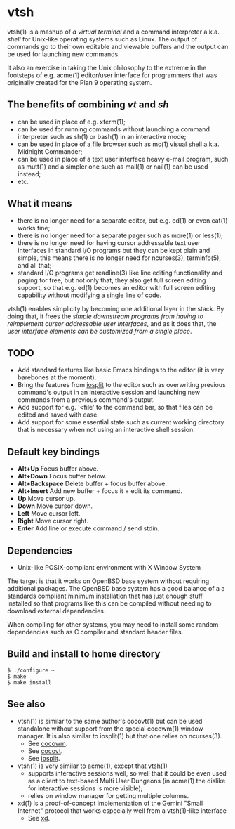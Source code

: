 # vtsh

vtsh(1) is a mashup of *a virtual terminal* and a command interpreter
a.k.a. *shell* for Unix-like operating systems such as Linux. The
output of commands go to their own editable and viewable buffers
and the output can be used for launching new commands.

It also an exercise in taking the Unix philosophy to the extreme
in the footsteps of e.g. acme(1) editor/user interface for
programmers that was originally created for the Plan 9 operating
system.

## The benefits of combining *vt* and *sh*

* can be used in place of e.g. xterm(1);
* can be used for running commands without launching a command interpreter
such as sh(1) or bash(1) in an interactive mode;
* can be used in place of a file browser such as mc(1) visual shell a.k.a.
Midnight Commander;
* can be used in place of a text user interface heavy e-mail program, such
as mutt(1) and a simpler one such as mail(1) or nail(1) can be used instead;
* etc.

## What it means

* there is no longer need for a separate editor, but e.g. ed(1) or even
cat(1) works fine;
* there is no longer need for a separate pager such as more(1) or less(1);
* there is no longer need for having cursor addressable text user
interfaces in standard I/O programs but they can be kept plain and simple,
this means there is no longer need for ncurses(3), terminfo(5), and all that;
* standard I/O programs get readline(3) like line editing functionality
and paging for free, but not only that, they also get full screen
editing support, so that e.g. ed(1) becomes an editor with full screen
editing capability without modifying a single line of code.

vtsh(1) enables simplicity by becoming one additional layer in the stack.
By doing that, it frees the *simple downstream programs from having to
reimplement cursor addressable user interfaces*, and as it does that, the
*user interface elements can be customized from a single place*.

## TODO

* Add standard features like basic Emacs bindings to the editor
  (it is very barebones at the moment).
* Bring the features from [iosplit](https://github.com/tleino/iosplit)
  to the editor such as overwriting previous command's output in an
  interactive session and launching new commands from a previous
  command's output.
* Add support for e.g. '<file' to the command bar, so that files can be
  edited and saved with ease.
* Add support for some essential state such as current working directory
  that is necessary when not using an interactive shell session.

## Default key bindings

* **Alt+Up** Focus buffer above.
* **Alt+Down** Focus buffer below.
* **Alt+Backspace** Delete buffer + focus buffer above.
* **Alt+Insert** Add new buffer + focus it + edit its command.
* **Up** Move cursor up.
* **Down** Move cursor down.
* **Left** Move cursor left.
* **Right** Move cursor right.
* **Enter** Add line or execute command / send stdin.

## Dependencies

* Unix-like POSIX-compliant environment with X Window System

The target is that it works on OpenBSD base system without requiring
additional packages. The OpenBSD base system has a good balance of a
a standards compliant minimum installation that has just enough stuff
installed so that programs like this can be compiled without needing
to download external dependencies.

When compiling for other systems, you may need to install some random
dependencies such as C compiler and standard header files.

## Build and install to home directory

	$ ./configure ~
	$ make
	$ make install

## See also

* vtsh(1) is similar to the same author's cocovt(1) but can be used
standalone without support from the special cocowm(1) window manager.
It is also similar to iosplit(1) but that one relies on ncurses(3).
    * See [cocowm](https://github.com/tleino/cocowm).
    * See [cocovt](https://github.com/tleino/cocovt).
    * See [iosplit](https://github.com/tleino/iosplit).
* vtsh(1) is very similar to acme(1), except that vtsh(1)
    * supports interactive sessions well, so well that it could be even used
      as a client to text-based Multi User Dungeons (in acme(1) the dislike
      for interactive sessions is more visible);
    * relies on window manager for getting multiple columns.
* xd(1) is a proof-of-concept implementation of the Gemini "Small Internet"
  protocol that works especially well from a vtsh(1)-like interface
    * See [xd](https://github.com/tleino/xd).
